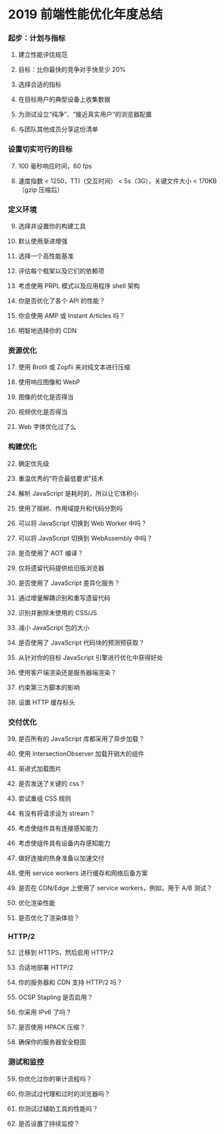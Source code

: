 # 2019 前端性能优化年度总结

### 起步：计划与指标

1. 建立性能评估规范

2. 目标：比你最快的竞争对手快至少 20%

3. 选择合适的指标

4. 在目标用户的典型设备上收集数据

5. 为测试设立“纯净”、“接近真实用户”的浏览器配置

6. 与团队其他成员分享这份清单

### 设置切实可行的目标

7. 100 毫秒响应时间，60 fps

8. 速度指数 < 1250，TTI（交互时间） < 5s（3G），关键文件大小 < 170KB（gzip 压缩后）

### 定义环境

9. 选择并设置你的构建工具

10. 默认使用渐进增强

11. 选择一个高性能基准

12. 评估每个框架以及它们的依赖项

13. 考虑使用 PRPL 模式以及应用程序 shell 架构

14. 你是否优化了各个 API 的性能？

15. 你会使用 AMP 或 Instant Articles 吗？

16. 明智地选择你的 CDN

### 资源优化

17. 使用 Brotli 或 Zopfli 来对纯文本进行压缩

18. 使用响应图像和 WebP

19. 图像的优化是否得当

20. 视频优化是否得当

21. Web 字体优化过了么

### 构建优化

22. 确定优先级

23. 重温优秀的“符合最低要求”技术

24. 解析 JavaScript 是耗时的，所以让它体积小

25. 使用了摇树、作用域提升和代码分割吗

26. 可以将 JavaScript 切换到 Web Worker 中吗？

27. 可以将 JavaScript 切换到 WebAssembly 中吗？

28. 是否使用了 AOT 编译？

29. 仅将遗留代码提供给旧版浏览器

30. 是否使用了 JavaScript 差异化服务？

31. 通过增量解耦识别和重写遗留代码

32. 识别并删除未使用的 CSS/JS

33. 减小 JavaScript 包的大小

34. 是否使用了 JavaScript 代码块的预测预获取？

35. 从针对你的目标 JavaScript 引擎进行优化中获得好处

36. 使用客户端渲染还是服务器端渲染？

37. 约束第三方脚本的影响

38. 设置 HTTP 缓存标头

### 交付优化

39. 是否所有的 JavaScript 库都采用了异步加载？

40. 使用 IntersectionObserver 加载开销大的组件

41. 渐进式加载图片

42. 是否发送了关键的 css？

43. 尝试重组 CSS 规则

44. 有没有将请求设为 stream？

45. 考虑使组件具有连接感知能力

46. 考虑使组件具有设备内存感知能力

47. 做好连接的热身准备以加速交付

48. 使用 service workers 进行缓存和网络后备方案

49. 是否在 CDN/Edge 上使用了 service workers，例如，用于 A/B 测试？

50. 优化渲染性能

51. 是否优化了渲染体验？

### HTTP/2

52. 迁移到 HTTPS，然后启用 HTTP/2

53. 合适地部署 HTTP/2

54. 你的服务器和 CDN 支持 HTTP/2 吗？

55. OCSP Stapling 是否启用？

56. 你采用 IPv6 了吗？

57. 是否使用 HPACK 压缩？

58. 确保你的服务器安全稳固

### 测试和监控

59. 你优化过你的审计流程吗？

60. 你测试过代理和过时的浏览器吗？

61. 你测试过辅助工具的性能吗？

62. 是否设置了持续监控？